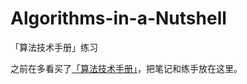 # Algorithms-in-a-Nutshell
「算法技术手册」练习

之前在多看买了[「算法技术手册」](http://book.douban.com/subject/4317573/)，把笔记和练手放在这里。
